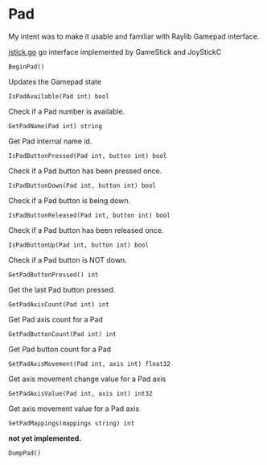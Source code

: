# Pad

My intent was to make it usable and familiar with Raylib Gamepad interface.

[jstick.go](jstick.go)
go interface implemented by GameStick and JoyStickC

`BeginPad()`

Updates the Gamepad state

`IsPadAvailable(Pad int) bool`

Check if a Pad number is available.

`GetPadName(Pad int) string`

Get Pad internal name id.

`IsPadButtonPressed(Pad int, button int) bool`

Check if a Pad button has been pressed once.

`IsPadButtonDown(Pad int, button int) bool`

Check if a Pad button is being down.

`IsPadButtonReleased(Pad int, button int) bool`

Check if a Pad button has been released once.

`IsPadButtonUp(Pad int, button int) bool`

Check if a Pad button is NOT down.

`GetPadButtonPressed() int`

Get the last Pad button pressed.

`GetPadAxisCount(Pad int) int`

Get Pad axis count for a Pad

`GetPadButtonCount(Pad int) int`

Get Pad button count for a Pad

`GetPadAxisMovement(Pad int, axis int) float32`

Get axis movement change value for a Pad axis

`GetPadAxisValue(Pad int, axis int) int32`

Get axis movement value for a Pad axis

`SetPadMappings(mappings string) int`

**not yet implemented.**

`DumpPad()`

